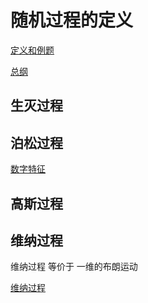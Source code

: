 # 随机过程的定义

[定义和例题](https://blog.csdn.net/weixin_46274756/article/details/122279876)

[总纲](https://blog.csdn.net/weixin_42784535/article/details/113773600)


## 生灭过程


## 泊松过程


[数字特征](https://blog.csdn.net/bit452/article/details/80263411)


## 高斯过程


## 维纳过程

维纳过程 等价于  一维的布朗运动

[维纳过程](https://www.cnblogs.com/zhangzefei/p/9926044.html)